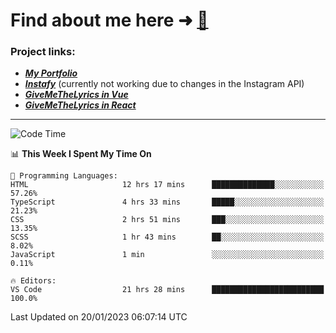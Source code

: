# Find about me here ➜ [🧑](https://pauabella.dev)

### Project links:
- ***[My Portfolio](https://pauabella.dev)***
- ***[Instafy](https://instafy.me)*** (currently not working due to changes in the Instagram API)
- ***[GiveMeTheLyrics in Vue](https://lyrics.pauabella.dev)***
- ***[GiveMeTheLyrics in React](https://pauabella.dev/GiveMeTheLyrics)***

---
<!--START_SECTION:waka-->
![Code Time](http://img.shields.io/badge/Code%20Time-1%2C800%20hrs%2035%20mins-blue)

📊 **This Week I Spent My Time On** 

```text
💬 Programming Languages: 
HTML                     12 hrs 17 mins      ██████████████░░░░░░░░░░░   57.26% 
TypeScript               4 hrs 33 mins       █████░░░░░░░░░░░░░░░░░░░░   21.23% 
CSS                      2 hrs 51 mins       ███░░░░░░░░░░░░░░░░░░░░░░   13.35% 
SCSS                     1 hr 43 mins        ██░░░░░░░░░░░░░░░░░░░░░░░   8.02% 
JavaScript               1 min               ░░░░░░░░░░░░░░░░░░░░░░░░░   0.11%

🔥 Editors: 
VS Code                  21 hrs 28 mins      █████████████████████████   100.0%

```


 Last Updated on 20/01/2023 06:07:14 UTC
<!--END_SECTION:waka-->
